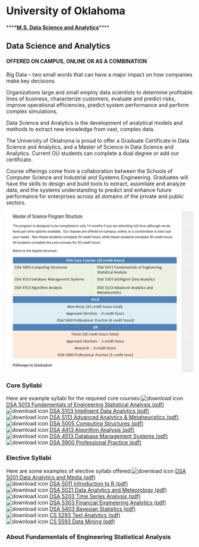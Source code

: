 # University of Oklahoma

\*\*\*\*[**M.S. Data Science and Analytics**](http://www.ou.edu/coe/dsa)\*\*\*\*

## Data Science and Analytics

#### OFFERED ON CAMPUS, ONLINE OR AS A COMBINATION

Big Data – two small words that can have a major impact on how companies make key decisions.

Organizations large and small employ data scientists to determine profitable lines of business, characterize customers, evaluate and predict risks, improve operational efficiencies, predict system performance and perform complex simulations.

Data Science and Analytics is the development of analytical models and methods to extract new knowledge from vast, complex data.

The University of Oklahoma is proud to offer a Graduate Certificate in Data Science and Analytics, and a Master of Science in Data Science and Analytics.  Current OU students can complete a dual degree or add our certificate.

Course offerings come from a collaboration between the Schools of Computer Science and Industrial and Systems Engineering.  Graduates will have the skills to design and build tools to extract, assimilate and analyze data, and the systems understanding to predict and enhance future performance for enterprises across all domains of the private and public sectors.

![](../.gitbook/assets/screen-shot-2019-03-12-at-6.28.13-pm.png)

### Core Syllabi

Here are example syllabi for the required core courses:![download icon](http://www.ou.edu/content/common/images/icons/pdf.gif) [DSA 5013 Fundamentals of Engineering Statistical Analysis \(pdf\)](http://www.ou.edu/content/dam/CoE/dsa/docs/DSA-5013.pdf)  
![download icon](http://www.ou.edu/content/common/images/icons/pdf.gif) [DSA 5103 Intelligent Data Analytics \(pdf\)](http://www.ou.edu/content/dam/CoE/dsa/docs/DSA-5103.pdf)  
![download icon](http://www.ou.edu/content/common/images/icons/pdf.gif) [DSA 5113 Advanced Analytics & Metaheuristics \(pdf\)](http://www.ou.edu/content/dam/CoE/dsa/docs/DSA-5113.pdf)  
![download icon](http://www.ou.edu/content/common/images/icons/pdf.gif) [DSA 5005 Computing Structures \(pdf\)](http://www.ou.edu/content/dam/CoE/dsa/docs/DSA-5005.pdf)  
![download icon](http://www.ou.edu/content/common/images/icons/pdf.gif) [DSA 4413 Algorithm Analysis \(pdf\)](http://www.ou.edu/content/dam/CoE/dsa/docs/DSA-4413.pdf)  
![download icon](http://www.ou.edu/content/common/images/icons/pdf.gif) [DSA 4513 Database Management Systems \(pdf\)](http://www.ou.edu/content/dam/CoE/dsa/docs/DSA-4513.pdf)  
![download icon](http://www.ou.edu/content/common/images/icons/pdf.gif) [DSA 5900 Professional Practice \(pdf\)](http://www.ou.edu/content/dam/CoE/dsa/docs/DSA%205900%20Professional%20Practice.pdf)  


### Elective Syllabi

Here are some examples of elective syllabi offered:![download icon](http://www.ou.edu/content/common/images/icons/pdf.gif) [DSA 5001 Data Analytics and Media \(pdf\)](http://www.ou.edu/content/dam/CoE/dsa/docs/DSA-5001.pdf)  
![download icon](http://www.ou.edu/content/common/images/icons/pdf.gif) [DSA 5011 Introduction to R \(pdf\)](http://www.ou.edu/content/dam/CoE/dsa/docs/DSA-5011.pdf)  
![download icon](http://www.ou.edu/content/common/images/icons/pdf.gif) [DSA 5021 Data Analytics and Meteorology \(pdf\)](http://www.ou.edu/content/dam/CoE/dsa/docs/DSA-5021.pdf)  
![download icon](http://www.ou.edu/content/common/images/icons/pdf.gif) [DSA 5203 Time Series Analysis \(pdf\)](http://www.ou.edu/content/dam/CoE/dsa/docs/DSA-5203.pdf)  
![download icon](http://www.ou.edu/content/common/images/icons/pdf.gif) [DSA 5303 Financial Engineering Analytics \(pdf\)](http://www.ou.edu/content/dam/CoE/dsa/docs/DSA-5303.pdf)  
![download icon](http://www.ou.edu/content/common/images/icons/pdf.gif) [DSA 5403 Bayesian Statistics \(pdf\)](http://www.ou.edu/content/dam/CoE/dsa/docs/DSA-5403.pdf)  
![download icon](http://www.ou.edu/content/common/images/icons/pdf.gif) [CS 5293 Text Analytics \(pdf\)](http://www.ou.edu/content/dam/CoE/dsa/docs/CS%205293%20Text%20Analytics.pdf)  
![download icon](http://www.ou.edu/content/common/images/icons/pdf.gif) [CS 5593 Data Mining \(pdf\)](http://www.ou.edu/content/dam/CoE/dsa/docs/CS-5593.pdf)  


### About Fundamentals of Engineering Statistical Analysis

